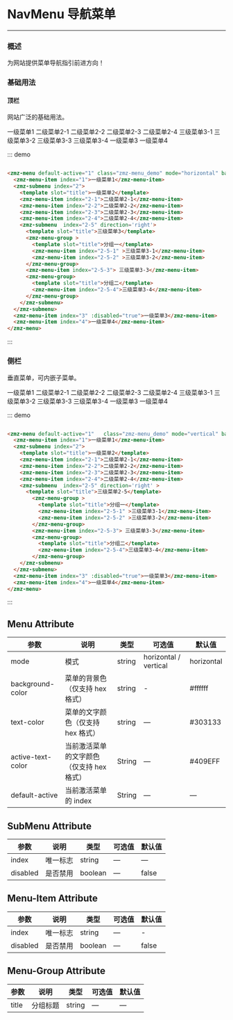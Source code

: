 # NavMenu 导航菜单
----
### 概述
为网站提供菜单导航指引前进方向！
### 基础用法

#### 顶栏
网站广泛的基础用法。

<div class="demo-block">
<zmz-menu default-active="1" class="zmz-menu_demo" mode="horizontal" background-color="#545c64" active-text-color="#ffd04b">
	<zmz-menu-item index="1">一级菜单1</zmz-menu-item>
	<zmz-submenu index="2">
			   <template slot="title">一级菜单2</template>
				 <zmz-menu-item index="2-1">二级菜单2-1</zmz-menu-item>
				 <zmz-menu-item index="2-2">二级菜单2-2</zmz-menu-item>
				 <zmz-menu-item index="2-3">二级菜单2-3</zmz-menu-item>
				 <zmz-menu-item index="2-4">二级菜单2-4</zmz-menu-item>
				 <zmz-submenu  index="2-5" direction='right'>
						   <template slot="title">三级菜单3</template>
							 <zmz-menu-group >
								  <template slot="title">分组一</template>
									 <zmz-menu-item index="2-5-1" >三级菜单3-1</zmz-menu-item>
									 <zmz-menu-item index="2-5-2" >三级菜单3-2</zmz-menu-item>
							 </zmz-menu-group>
							 <zmz-menu-item index="2-5-3"> 三级菜单3-3</zmz-menu-item>
							 <zmz-menu-group>
										<template slot="title">分组二</template>
										<zmz-menu-item index="2-5-4">三级菜单3-4</zmz-menu-item>
							 </zmz-menu-group>
				 </zmz-submenu>
	</zmz-submenu>
	<zmz-menu-item index="3" :disabled="true">一级菜单3</zmz-menu-item>
	<zmz-menu-item index="4">一级菜单4</zmz-menu-item>
</zmz-menu>
</div>

::: demo
```html

<zmz-menu default-active="1" class="zmz-menu_demo" mode="horizontal" background-color="#545c64" active-text-color="#ffd04b">
  <zmz-menu-item index="1">一级菜单1</zmz-menu-item>
  <zmz-submenu index="2">
    <template slot="title">一级菜单2</template>
    <zmz-menu-item index="2-1">二级菜单2-1</zmz-menu-item>
    <zmz-menu-item index="2-2">二级菜单2-2</zmz-menu-item>
    <zmz-menu-item index="2-3">二级菜单2-3</zmz-menu-item>
    <zmz-menu-item index="2-4">二级菜单2-4</zmz-menu-item>
    <zmz-submenu  index="2-5" direction='right'>
      <template slot="title">三级菜单3</template>
      <zmz-menu-group >
        <template slot="title">分组一</template>
        <zmz-menu-item index="2-5-1" >三级菜单3-1</zmz-menu-item>
        <zmz-menu-item index="2-5-2" >三级菜单3-2</zmz-menu-item>
      </zmz-menu-group>
      <zmz-menu-item index="2-5-3"> 三级菜单3-3</zmz-menu-item>
      <zmz-menu-group>
        <template slot="title">分组二</template>
        <zmz-menu-item index="2-5-4">三级菜单3-4</zmz-menu-item>
      </zmz-menu-group>
    </zmz-submenu>
  </zmz-submenu>
  <zmz-menu-item index="3" :disabled="true">一级菜单3</zmz-menu-item>
  <zmz-menu-item index="4">一级菜单4</zmz-menu-item>
</zmz-menu>


```
:::


### 侧栏
垂直菜单，可内嵌子菜单。

<div class="demo-block">
<zmz-menu default-active="1"   class="zmz-menu_demo" mode="vertical" background-color="#545c64" active-text-color="#ffd04b" style="width: 240px;">
<zmz-menu-item index="1">一级菜单1</zmz-menu-item>
<zmz-submenu index="2">
		   <template slot="title">一级菜单2</template>
			 <zmz-menu-item index="2-1">二级菜单2-1</zmz-menu-item>
			 <zmz-menu-item index="2-2">二级菜单2-2</zmz-menu-item>
			 <zmz-menu-item index="2-3">二级菜单2-3</zmz-menu-item>
			 <zmz-menu-item index="2-4">二级菜单2-4</zmz-menu-item>
			 <zmz-submenu  index="2-5" direction='right' >
					   <template slot="title">三级菜单2-5</template>
						 <zmz-menu-group >
							  <template slot="title">分组一</template>
								 <zmz-menu-item index="2-5-1" >三级菜单3-1</zmz-menu-item>
								 <zmz-menu-item index="2-5-2" >三级菜单3-2</zmz-menu-item>
						 </zmz-menu-group>
						 <zmz-menu-item index="2-5-3"> 三级菜单3-3</zmz-menu-item>
						 <zmz-menu-group>
									<template slot="title">分组二</template>
									<zmz-menu-item index="2-5-4">三级菜单3-4</zmz-menu-item>
						 </zmz-menu-group>
			 </zmz-submenu>
</zmz-submenu>
<zmz-menu-item index="3" :disabled="true">一级菜单3</zmz-menu-item>
<zmz-menu-item index="4">一级菜单4</zmz-menu-item>
</zmz-menu>
</div>

::: demo
```html

<zmz-menu default-active="1"   class="zmz-menu_demo" mode="vertical" background-color="#545c64" active-text-color="#ffd04b" style="width: 240px;">
  <zmz-menu-item index="1">一级菜单1</zmz-menu-item>
  <zmz-submenu index="2">
    <template slot="title">一级菜单2</template>
    <zmz-menu-item index="2-1">二级菜单2-1</zmz-menu-item>
    <zmz-menu-item index="2-2">二级菜单2-2</zmz-menu-item>
    <zmz-menu-item index="2-3">二级菜单2-3</zmz-menu-item>
    <zmz-menu-item index="2-4">二级菜单2-4</zmz-menu-item>
    <zmz-submenu  index="2-5" direction='right' >
      <template slot="title">三级菜单2-5</template>
        <zmz-menu-group >
          <template slot="title">分组一</template>
          <zmz-menu-item index="2-5-1" >三级菜单3-1</zmz-menu-item>
          <zmz-menu-item index="2-5-2" >三级菜单3-2</zmz-menu-item>
        </zmz-menu-group>
        <zmz-menu-item index="2-5-3"> 三级菜单3-3</zmz-menu-item>
        <zmz-menu-group>
          <template slot="title">分组二</template>
          <zmz-menu-item index="2-5-4">三级菜单3-4</zmz-menu-item>
        </zmz-menu-group>
    </zmz-submenu>
  </zmz-submenu>
  <zmz-menu-item index="3" :disabled="true">一级菜单3</zmz-menu-item>
  <zmz-menu-item index="4">一级菜单4</zmz-menu-item>
</zmz-menu>

```
:::



## Menu Attribute

| 参数       | 说明                      | 类型      | 可选值                                         | 默认值      |
|---------- |------------------------- |---------- |--------------------------------------------  |------------- |
| mode | 模式 | string |   horizontal / vertical   | horizontal |
| background-color | 菜单的背景色（仅支持 hex 格式） | string | - | #ffffff |
| text-color | 菜单的文字颜色（仅支持 hex 格式） | string | — | #303133 |
| active-text-color | 当前激活菜单的文字颜色（仅支持 hex 格式） | String | — | #409EFF |
| default-active | 当前激活菜单的 index | String | — |  — |

## SubMenu Attribute

| 参数      | 说明          | 类型      | 可选值                           | 默认值  |
|---------- |-------------- |---------- |--------------------------------  |-------- |
| index | 唯一标志 | string | — | — |
| disabled | 是否禁用 | boolean | — | false |

## Menu-Item Attribute

| 参数      | 说明          | 类型      | 可选值                           | 默认值  |
|---------- |-------------- |---------- |--------------------------------  |-------- |
| index | 唯一标志 | string | — | - |
| disabled | 是否禁用 | boolean | — | false |

## Menu-Group Attribute

| 参数      | 说明          | 类型      | 可选值                           | 默认值  |
|---------- |-------------- |---------- |--------------------------------  |-------- |
| title | 分组标题 | string | — | — |